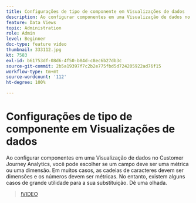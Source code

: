 ```yaml
---
title: Configurações de tipo de componente em Visualizações de dados
description: Ao configurar componentes em uma Visualização de dados no Customer Journey Analytics, você pode escolher se um campo deve ser uma métrica ou uma dimensão. Em muitos casos, as cadeias de caracteres devem ser dimensões e os números devem ser métricas. No entanto, existem alguns casos de grande utilidade para a sua substituição. Dê uma olhada.
feature: Data Views
topic: Administration
role: Admin
level: Beginner
doc-type: feature video
thumbnail: 333112.jpg
kt: 7583
exl-id: b61753df-08d6-4f50-b84d-c8ec6b27db3c
source-git-commit: 2b5a19397f7c2b2e775fbd5d724205922ad76f15
workflow-type: tm+mt
source-wordcount: '112'
ht-degree: 100%

---
```


# Configurações de tipo de componente em Visualizações de dados

Ao configurar componentes em uma Visualização de dados no Customer Journey Analytics, você pode escolher se um campo deve ser uma métrica ou uma dimensão. Em muitos casos, as cadeias de caracteres devem ser dimensões e os números devem ser métricas. No entanto, existem alguns casos de grande utilidade para a sua substituição. Dê uma olhada.

>[!VIDEO](https://video.tv.adobe.com/v/333112/?quality=12&learn=on)
